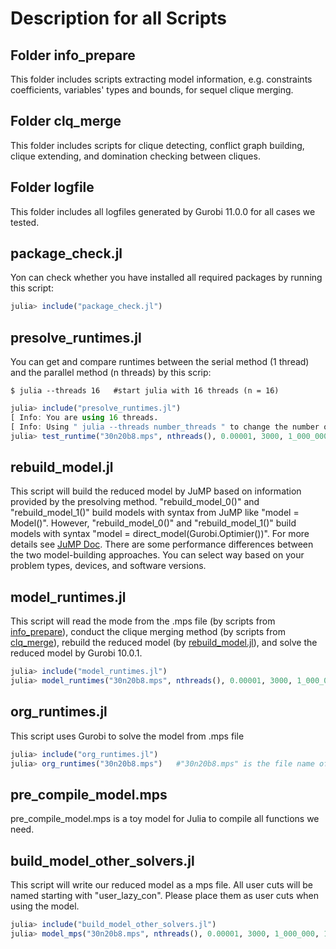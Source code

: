 # Description for all Scripts

## Folder info_prepare

This folder includes scripts extracting model information, e.g. constraints coefficients, variables' types and bounds, for sequel clique merging.

## Folder clq_merge

This folder includes scripts for clique detecting, conflict graph building, clique extending, and domination checking between cliques.

## Folder logfile

This folder includes all logfiles generated by Gurobi 11.0.0 for all cases we tested.

## package_check.jl

Yon can check whether you have installed all required packages by running this script:
```julia
julia> include("package_check.jl")
```

## presolve_runtimes.jl

You can get and compare runtimes between the serial method (1 thread) and the parallel method (n threads) by this scrip:
```
$ julia --threads 16   #start julia with 16 threads (n = 16)
```
```julia
julia> include("presolve_runtimes.jl")
[ Info: You are using 16 threads.
[ Info: Using " julia --threads number_threads " to change the number of threads.
julia> test_runtime("30n20b8.mps", nthreads(), 0.00001, 3000, 1_000_000, 100_000)   #"30n20b8.mps" is the file name of the model.
```


## rebuild_model.jl

This script will build the reduced model by JuMP based on information provided by the presolving method. "rebuild_model_0()" and "rebuild_model_1()" build models with syntax from JuMP like "model = Model()". However, "rebuild_model_0()" and "rebuild_model_1()" build models with syntax "model = direct_model(Gurobi.Optimier())". For more details see [JuMP Doc](https://jump.dev/JuMP.jl/stable/manual/models/#Direct-mode). There are some performance differences between the two model-building approaches. You can select way based on your problem types, devices, and software versions.

## model_runtimes.jl

This script will read the mode from the .mps file (by scripts from [info_prepare](/src/info_prepare)), conduct the clique merging method (by scripts from [clq_merge](/src/clq_merge)), rebuild the reduced model (by [rebuild_model.jl](/src/rebuild_model.jl)), and solve the reduced model by Gurobi 10.0.1.
```julia
julia> include("model_runtimes.jl")
julia> model_runtimes("30n20b8.mps", nthreads(), 0.00001, 3000, 1_000_000, 100_000)   #"30n20b8.mps" is the file name of the model.
```

## org_runtimes.jl

This script uses Gurobi to solve the model from .mps file
```julia
julia> include("org_runtimes.jl")
julia> org_runtimes("30n20b8.mps")   #"30n20b8.mps" is the file name of the model.
```

## pre_compile_model.mps
pre_compile_model.mps is a toy model for Julia to compile all functions we need.

## build_model_other_solvers.jl

This script will write our reduced model as a mps file. All user cuts will be named starting with "user_lazy_con". Please place them as user cuts when using the model.
```julia
julia> include("build_model_other_solvers.jl")
julia> model_mps("30n20b8.mps", nthreads(), 0.00001, 3000, 1_000_000, 100_000)
```
